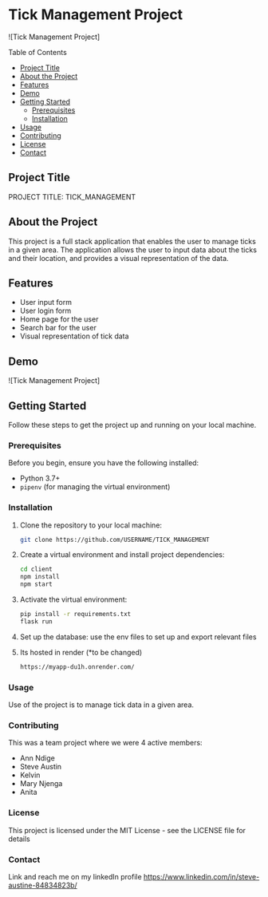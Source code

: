 # Tick Management Project

![Tick Management Project]

Table of Contents
- [Project Title](#project-title)
- [About the Project](#about-the-project)
- [Features](#features)
- [Demo](#demo)
- [Getting Started](#getting-started)
  - [Prerequisites](#prerequisites)
  - [Installation](#installation)
- [Usage](#usage)
- [Contributing](#contributing)
- [License](#license)
- [Contact](#contact)

## Project Title

PROJECT TITLE: TICK_MANAGEMENT

## About the Project

This project is a full stack application that enables the user to manage ticks in a given area. The application allows the user to input data about the ticks and their location, and provides a visual representation of the data.

## Features

- User input form
- User login form
- Home page for the user
- Search bar for the user
- Visual representation of tick data

## Demo
![Tick Management Project]

## Getting Started

Follow these steps to get the project up and running on your local machine.

### Prerequisites

Before you begin, ensure you have the following installed:

- Python 3.7+
- `pipenv` (for managing the virtual environment)

### Installation

1. Clone the repository to your local machine:

   ```bash
   git clone https://github.com/USERNAME/TICK_MANAGEMENT


2. Create a virtual environment and install project dependencies:
    ```bash
    cd client
    npm install
    npm start

3. Activate the virtual environment:
    ```bash
    pip install -r requirements.txt
    flask run

4. Set up the database:
use the env files to set up and export relevant files

5. Its hosted in render (*to be changed)
    ```bash
    https://myapp-du1h.onrender.com/


### Usage
Use of the project is to manage tick data in a given area.

### Contributing
This was a team project where we were 4 active members:
- Ann Ndige
- Steve Austin 
- Kelvin
- Mary Njenga
- Anita

### License
This project is licensed under the MIT License - see the LICENSE file for details

### Contact 
Link and reach me on my linkedIn profile https://www.linkedin.com/in/steve-austine-84834823b/
